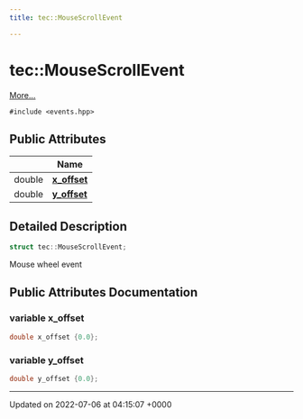 ```yaml
---
title: tec::MouseScrollEvent

---
```


# tec::MouseScrollEvent



 [More...](#detailed-description)


`#include <events.hpp>`

## Public Attributes

|                | Name           |
| -------------- | -------------- |
| double | **[x_offset](/engine/Classes/structtec_1_1_mouse_scroll_event/#variable-x-offset)**  |
| double | **[y_offset](/engine/Classes/structtec_1_1_mouse_scroll_event/#variable-y-offset)**  |

## Detailed Description

```cpp
struct tec::MouseScrollEvent;
```


Mouse wheel event 

## Public Attributes Documentation

### variable x_offset

```cpp
double x_offset {0.0};
```


### variable y_offset

```cpp
double y_offset {0.0};
```


-------------------------------

Updated on 2022-07-06 at 04:15:07 +0000